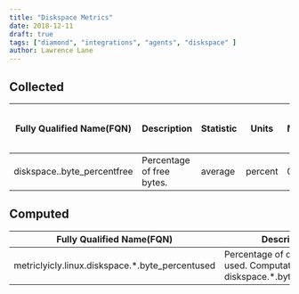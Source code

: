 ```yaml
---
title: "Diskspace Metrics"
date: 2018-12-11
draft: true
tags: ["diamond", "integrations", "agents", "diskspace" ]
author: Lawrence Lane
---
```

## Collected
| Fully Qualified Name(FQN)         | Description               | Statistic | Units   | Min | Max | Sparse Data Strategy (SDS) | BASE | CORR | UTIL |
|-----------------------------------|---------------------------|-----------|---------|-----|-----|----------------------------|------|------|------|
| diskspace.<disk>.byte_percentfree | Percentage of free bytes. | average   | percent | 0   | 100 | none                       | yes  | no   | no   |

## Computed
| Fully Qualified Name(FQN)                       | Description                                                                    | Units   | Min | Max | BASE | CORR | UTIL |
|-------------------------------------------------|--------------------------------------------------------------------------------|---------|-----|-----|------|------|------|
| metriclyicly.linux.diskspace.*.byte_percentused | Percentage of disk space used. Computation: 100 – diskspace.*.byte_percentfree | percent | 0   | 100 | no   | no   | yes  |
